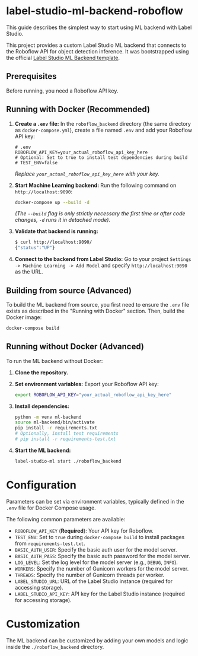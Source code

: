 # label-studio-ml-backend-roboflow

This guide describes the simplest way to start using ML backend with Label Studio.

This project provides a custom Label Studio ML backend that connects to the Roboflow API for object detection inference. It was bootstrapped using the official [Label Studio ML Backend template](https://github.com/HumanSignal/label-studio-ml-backend).

## Prerequisites

Before running, you need a Roboflow API key.

## Running with Docker (Recommended)

1.  **Create a `.env` file:** In the `roboflow_backend` directory (the same directory as `docker-compose.yml`), create a file named `.env` and add your Roboflow API key:
    ```dotenv
    # .env
    ROBOFLOW_API_KEY=your_actual_roboflow_api_key_here
    # Optional: Set to true to install test dependencies during build
    # TEST_ENV=false
    ```
    *Replace `your_actual_roboflow_api_key_here` with your key.*

2.  **Start Machine Learning backend:** Run the following command on `http://localhost:9090`:

    ```bash
    docker-compose up --build -d
    ```
    *(The `--build` flag is only strictly necessary the first time or after code changes, `-d` runs it in detached mode).*

3.  **Validate that backend is running:**

    ```bash
    $ curl http://localhost:9090/
    {"status":"UP"}
    ```

4.  **Connect to the backend from Label Studio:** Go to your project `Settings -> Machine Learning -> Add Model` and specify `http://localhost:9090` as the URL.


## Building from source (Advanced)

To build the ML backend from source, you first need to ensure the `.env` file exists as described in the "Running with Docker" section. Then, build the Docker image:

```bash
docker-compose build
```

## Running without Docker (Advanced)

To run the ML backend without Docker:

1.  **Clone the repository.**
2.  **Set environment variables:** Export your Roboflow API key:
    ```bash
    export ROBOFLOW_API_KEY="your_actual_roboflow_api_key_here"
    ```
3.  **Install dependencies:**
    ```bash
    python -m venv ml-backend
    source ml-backend/bin/activate
    pip install -r requirements.txt
    # Optionally, install test requirements
    # pip install -r requirements-test.txt
    ```

4.  **Start the ML backend:**
    ```bash
    label-studio-ml start ./roboflow_backend
    ```

# Configuration
Parameters can be set via environment variables, typically defined in the `.env` file for Docker Compose usage.


The following common parameters are available:
- `ROBOFLOW_API_KEY` (**Required**): Your API key for Roboflow.
- `TEST_ENV`: Set to `true` during `docker-compose build` to install packages from `requirements-test.txt`.
- `BASIC_AUTH_USER`: Specify the basic auth user for the model server.
- `BASIC_AUTH_PASS`: Specify the basic auth password for the model server.
- `LOG_LEVEL`: Set the log level for the model server (e.g., `DEBUG`, `INFO`).
- `WORKERS`: Specify the number of Gunicorn workers for the model server.
- `THREADS`: Specify the number of Gunicorn threads per worker.
- `LABEL_STUDIO_URL`: URL of the Label Studio instance (required for accessing storage).
- `LABEL_STUDIO_API_KEY`: API key for the Label Studio instance (required for accessing storage).

# Customization

The ML backend can be customized by adding your own models and logic inside the `./roboflow_backend` directory. 